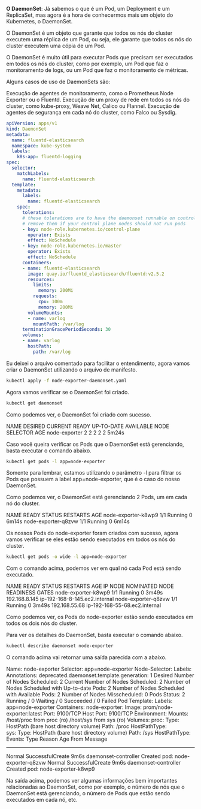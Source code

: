 **O DaemonSet**:
Já sabemos o que é um Pod, um Deployment e um ReplicaSet, mas agora é a hora de conhecermos mais um objeto do Kubernetes, o DaemonSet.

O DaemonSet é um objeto que garante que todos os nós do cluster executem uma réplica de um Pod, ou seja, ele garante que todos os nós do cluster executem uma cópia de um Pod.

O DaemonSet é muito útil para executar Pods que precisam ser executados em todos os nós do cluster, como por exemplo, um Pod que faz o monitoramento de logs, ou um Pod que faz o monitoramento de métricas.

Alguns casos de uso de DaemonSets são:

Execução de agentes de monitoramento, como o Prometheus Node Exporter ou o Fluentd.
Execução de um proxy de rede em todos os nós do cluster, como kube-proxy, Weave Net, Calico ou Flannel.
Execução de agentes de segurança em cada nó do cluster, como Falco ou Sysdig.

```yaml
apiVersion: apps/v1
kind: DaemonSet
metadata:
  name: fluentd-elasticsearch
  namespace: kube-system
  labels:
    k8s-app: fluentd-logging
spec:
  selector:
    matchLabels:
      name: fluentd-elasticsearch
  template:
    metadata:
      labels:
        name: fluentd-elasticsearch
    spec:
      tolerations:
      # these tolerations are to have the daemonset runnable on control plane nodes
      # remove them if your control plane nodes should not run pods
      - key: node-role.kubernetes.io/control-plane
        operator: Exists
        effect: NoSchedule
      - key: node-role.kubernetes.io/master
        operator: Exists
        effect: NoSchedule
      containers:
      - name: fluentd-elasticsearch
        image: quay.io/fluentd_elasticsearch/fluentd:v2.5.2
        resources:
          limits:
            memory: 200Mi
          requests:
            cpu: 100m
            memory: 200Mi
        volumeMounts:
        - name: varlog
          mountPath: /var/log
      terminationGracePeriodSeconds: 30
      volumes:
      - name: varlog
        hostPath:
          path: /var/log


```


Eu deixei o arquivo comentado para facilitar o entendimento, agora vamos criar o DaemonSet utilizando o arquivo de manifesto.

```bash
kubectl apply -f node-exporter-daemonset.yaml
```
 

Agora vamos verificar se o DaemonSet foi criado.

 ```bash
kubectl get daemonset
 ```

Como podemos ver, o DaemonSet foi criado com sucesso.

NAME            DESIRED   CURRENT   READY   UP-TO-DATE   AVAILABLE   NODE SELECTOR   AGE
node-exporter   2         2         2       2            2           <none>          5m24s
 

Caso você queira verificar os Pods que o DaemonSet está gerenciando, basta executar o comando abaixo.

```bash
kubectl get pods -l app=node-exporter
```
 

Somente para lembrar, estamos utilizando o parâmetro -l para filtrar os Pods que possuem a label app=node-exporter, que é o caso do nosso DaemonSet.

Como podemos ver, o DaemonSet está gerenciando 2 Pods, um em cada nó do cluster.

NAME                  READY   STATUS    RESTARTS   AGE
node-exporter-k8wp9   1/1     Running   0          6m14s
node-exporter-q8zvw   1/1     Running   0          6m14s
 

Os nossos Pods do node-exporter foram criados com sucesso, agora vamos verificar se eles estão sendo executados em todos os nós do cluster.

```bash
kubectl get pods -o wide -l app=node-exporter
```
 

Com o comando acima, podemos ver em qual nó cada Pod está sendo executado.

NAME                                READY   STATUS    RESTARTS   AGE     IP               NODE                            NOMINATED NODE   READINESS GATES
node-exporter-k8wp9                 1/1     Running   0          3m49s   192.168.8.145    ip-192-168-8-145.ec2.internal   <none>           <none>
node-exporter-q8zvw                 1/1     Running   0          3m49s   192.168.55.68    ip-192-168-55-68.ec2.internal   <none>           <none>
 

Como podemos ver, os Pods do node-exporter estão sendo executados em todos os dois nós do cluster.

Para ver os detalhes do DaemonSet, basta executar o comando abaixo.

```bash
kubectl describe daemonset node-exporter
```
 

O comando acima vai retornar uma saída parecida com a abaixo.

Name:           node-exporter
Selector:       app=node-exporter
Node-Selector:  <none>
Labels:         <none>
Annotations:    deprecated.daemonset.template.generation: 1
Desired Number of Nodes Scheduled: 2
Current Number of Nodes Scheduled: 2
Number of Nodes Scheduled with Up-to-date Pods: 2
Number of Nodes Scheduled with Available Pods: 2
Number of Nodes Misscheduled: 0
Pods Status:  2 Running / 0 Waiting / 0 Succeeded / 0 Failed
Pod Template:
  Labels:  app=node-exporter
  Containers:
   node-exporter:
    Image:        prom/node-exporter:latest
    Port:         9100/TCP
    Host Port:    9100/TCP
    Environment:  <none>
    Mounts:
      /host/proc from proc (ro)
      /host/sys from sys (ro)
  Volumes:
   proc:
    Type:          HostPath (bare host directory volume)
    Path:          /proc
    HostPathType:  
   sys:
    Type:          HostPath (bare host directory volume)
    Path:          /sys
    HostPathType:  
Events:
  Type    Reason            Age   From                  Message
  ----    ------            ----  ----                  -------
  Normal  SuccessfulCreate  9m6s  daemonset-controller  Created pod: node-exporter-q8zvw
  Normal  SuccessfulCreate  9m6s  daemonset-controller  Created pod: node-exporter-k8wp9
 

Na saída acima, podemos ver algumas informações bem importantes relacionadas ao DaemonSet, como por exemplo, o número de nós que o DaemonSet está gerenciando, o número de Pods que estão sendo executados em cada nó, etc.

